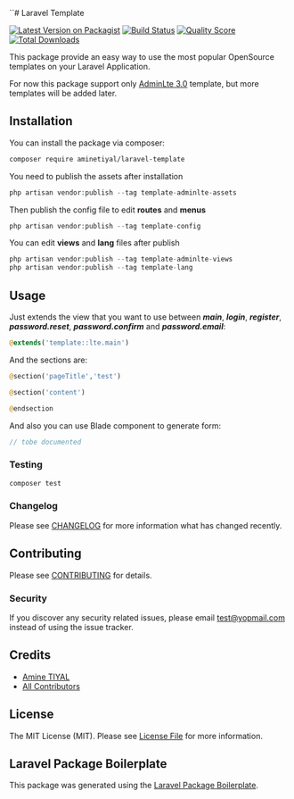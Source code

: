 ``# Laravel Template

[![Latest Version on Packagist](https://img.shields.io/packagist/v/aminetiyal/laravel-template.svg?style=flat-square)](https://packagist.org/packages/aminetiyal/laravel-template)
[![Build Status](https://img.shields.io/travis/aminetiyal/laravel-template/master.svg?style=flat-square)](https://travis-ci.org/aminetiyal/laravel-template)
[![Quality Score](https://img.shields.io/scrutinizer/g/aminetiyal/laravel-template.svg?style=flat-square)](https://scrutinizer-ci.com/g/aminetiyal/laravel-template)
[![Total Downloads](https://img.shields.io/packagist/dt/aminetiyal/laravel-template.svg?style=flat-square)](https://packagist.org/packages/aminetiyal/laravel-template)

This package provide an easy way to use the most popular OpenSource templates on your Laravel Application.

For now this package support only [AdminLte 3.0](https://github.com/ColorlibHQ/AdminLTE) template, but more templates will be added later.

## Installation

You can install the package via composer:

```bash
composer require aminetiyal/laravel-template
```

You need to publish the assets after installation
``` php
php artisan vendor:publish --tag template-adminlte-assets
```

Then publish the config file to edit **routes** and **menus**
``` php
php artisan vendor:publish --tag template-config
```

You can edit **views** and **lang** files after publish
``` php
php artisan vendor:publish --tag template-adminlte-views
php artisan vendor:publish --tag template-lang
```

## Usage

Just extends the view that you want to use between **_main_**, **_login_**, **_register_**, **_password.reset_**, **_password.confirm_** and **_password.email_**:
``` php
@extends('template::lte.main')
```

And the sections are:
``` php
@section('pageTitle','test')

@section('content')

@endsection
```

And also you can use Blade component to generate form:
``` php
// tobe documented
```
### Testing

``` bash
composer test
```

### Changelog

Please see [CHANGELOG](CHANGELOG.md) for more information what has changed recently.

## Contributing

Please see [CONTRIBUTING](CONTRIBUTING.md) for details.

### Security

If you discover any security related issues, please email test@yopmail.com instead of using the issue tracker.

## Credits

- [Amine TIYAL](https://github.com/aminetiyal)
- [All Contributors](../../contributors)

## License

The MIT License (MIT). Please see [License File](LICENSE.md) for more information.

## Laravel Package Boilerplate

This package was generated using the [Laravel Package Boilerplate](https://laravelpackageboilerplate.com).
